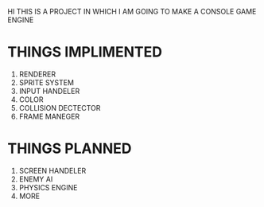 HI
THIS IS A PROJECT IN WHICH I AM GOING TO MAKE A CONSOLE GAME ENGINE

# THINGS IMPLIMENTED 
1. RENDERER
2. SPRITE SYSTEM
3. INPUT HANDELER
4. COLOR
5. COLLISION DECTECTOR
6. FRAME MANEGER

# THINGS PLANNED
1. SCREEN HANDELER
2. ENEMY AI
3. PHYSICS ENGINE
4. MORE
